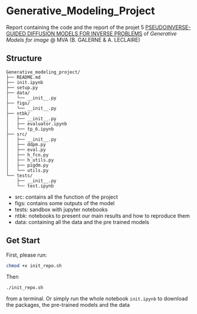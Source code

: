 # Generative_Modeling_Project

Report containing the code and the report of the projet 5 [PSEUDOINVERSE-GUIDED DIFFUSION MODELS FOR INVERSE PROBLEMS](https://openreview.net/pdf?id=9_gsMA8MRKQ) of *Generative Models for image* @ MVA (B. GALERNE & A. LECLAIRE)

## Structure

```
Generative_modeling_project/
├── README.md
├── init.ipynb
├── setup.py
├── data/
│   └── __init__.py
├── figs/
│   └── __init__.py
├── ntbk/
│   ├── __init__.py
│   ├── evaluator.ipynb
│   └── tp_6.ipynb
├── src/
│   ├── __init__.py
│   ├── ddpm.py
│   ├── eval.py
│   ├── h_fcn.py
│   ├── h_utils.py
│   ├── pigdm.py
│   └── utils.py
└── tests/
    ├── __init__.py
    └── test.ipynb
```

* src: contains all the function of the project
* figs: contains some outputs of the model
* tests: sandbox with jupyter notebooks
* ntbk: notebooks to present our main results and how to reproduce them
* data: containing all the data and the pre trained models

## Get Start

First, please run:
```bash
chmod +x init_repo.sh
```

Then 

```
./init_repo.sh
```

from a terminal. Or simply run the whole notebook ``init.ipynb`` to download the packages, the pre-trained models and the data


